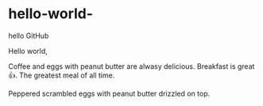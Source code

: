 # hello-world-
hello GitHub 

Hello world,

Coffee and eggs with peanut butter are alwasy delicious.
Breakfast is great 👍. The greatest meal of all time.

Peppered scrambled eggs with peanut butter drizzled on top.
